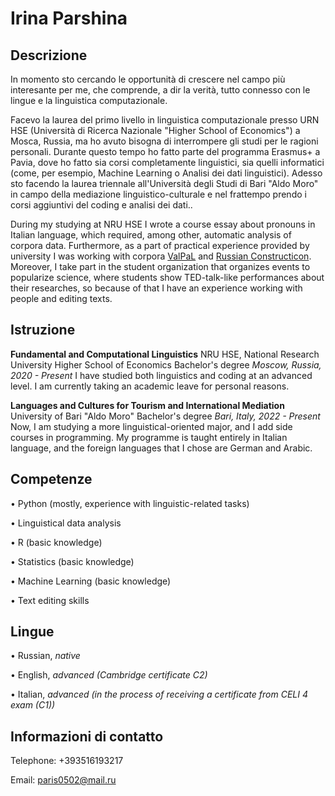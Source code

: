 # Irina Parshina

## Descrizione

In momento sto cercando le opportunità di crescere nel campo più interesante per me, che comprende, a dir la verità, tutto connesso con le lingue e la linguistica computazionale.

Facevo la laurea del primo livello in linguistica computazionale presso URN HSE (Università di Ricerca Nazionale "Higher School of Economics") a Mosca, Russia, ma ho avuto bisogna di interrompere gli studi per le ragioni personali. Durante questo tempo ho fatto parte del programma Erasmus+ a Pavia, dove ho fatto sia corsi completamente linguistici, sia quelli informatici (come, per esempio, Machine Learning o Analisi dei dati linguistici).
Adesso sto facendo la laurea triennale all'Università degli Studi di Bari "Aldo Moro" in campo della mediazione linguistico-culturale e nel frattempo prendo i corsi aggiuntivi del coding e analisi dei dati..



During my studying at NRU HSE I wrote a course essay about pronouns in Italian language, which required, among other, automatic analysis of corpora data. Furthermore, as a part of practical experience provided by university I was working with corpora [ValPaL](https://valpal.info/contributions/russ1263#tverbs) and [Russian Constructicon](https://constructicon.github.io/russian/about/).
Moreover, I take part in the student organization that organizes events to popularize science, where students show TED-talk-like performances about their researches, so because of that I have an experience working with people and editing texts.

## Istruzione

**Fundamental and Computational Linguistics**
NRU HSE, National Research University Higher School of Economics
Bachelor's degree
*Moscow, Russia, 2020 - Present*
I have studied both linguistics and coding at an advanced level. I am currently taking an academic leave for personal reasons.
            
**Languages and Cultures for Tourism and International Mediation**
University of Bari "Aldo Moro"
Bachelor's degree
*Bari, Italy, 2022 - Present*
Now, I am studying a more linguistical-oriented major, and I add side courses in programming. My programme is taught entirely in Italian language, and the foreign languages that I chose are German and Arabic.

## Competenze

• Python (mostly, experience with linguistic-related tasks)
            
• Linguistical data analysis
            
• R (basic knowledge)
            
• Statistics (basic knowledge)
            
• Machine Learning (basic knowledge)
            
• Text editing skills

## Lingue

• Russian, *native*
            
• English, *advanced (Cambridge certificate C2)*
            
• Italian, *advanced (in the process of receiving a certificate from CELI 4 exam (C1))*

## Informazioni di contatto

Telephone: +393516193217 

Email: paris0502@mail.ru 
